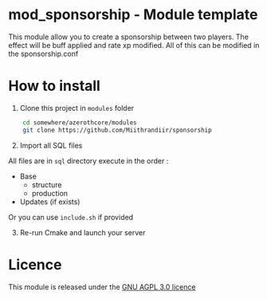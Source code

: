 # mod_sponsorship - Module template

This module allow you to create a sponsorship between two players. The effect will be buff applied and rate xp modified.
All of this can be modified in the sponsorship.conf


# How to install

1) Clone this project in `modules` folder

```bash
    cd somewhere/azerothcore/modules
    git clone https://github.com/Miithrandiir/sponsorship
```

2) Import all SQL files

All files are in `sql` directory execute in the order :
- Base
    - structure
    - production
- Updates (if exists)

Or you can use `include.sh` if provided

3) Re-run Cmake and launch your server


# Licence
This module is released under the [GNU AGPL 3.0 licence](https://www.gnu.org/licenses/agpl-3.0.md)